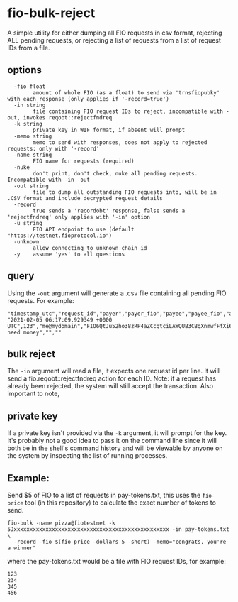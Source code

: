 # fio-bulk-reject

A simple utility for either dumping all FIO requests in csv format, rejecting ALL pending requests, or rejecting a list
of requests from a list of request IDs from a file.

## options

```
  -fio float
    	amount of whole FIO (as a float) to send via 'trnsfiopubky' with each response (only applies if '-record=true')
  -in string
    	file containing FIO request IDs to reject, incompatible with -out, invokes reqobt::rejectfndreq
  -k string
    	private key in WIF format, if absent will prompt
  -memo string
    	memo to send with responses, does not apply to rejected requests: only with '-record'
  -name string
    	FIO name for requests (required)
  -nuke
    	don't print, don't check, nuke all pending requests. Incompatible with -in -out
  -out string
    	file to dump all outstanding FIO requests into, will be in .CSV format and include decrypted request details
  -record
    	true sends a 'recordobt' response, false sends a 'rejectfndreq' only applies with '-in' option
  -u string
    	FIO API endpoint to use (default "https://testnet.fioprotocol.io")
  -unknown
    	allow connecting to unknown chain id
  -y	assume 'yes' to all questions
```

## query

Using the `-out` argument will generate a .csv file containing all pending FIO requests. For example:

```csv
"timestamp_utc","request_id","payer","payer_fio","payee","payee_fio","address","amount","chain","token","memo","hash","url"
"2021-02-05 06:17:09.929349 +0000 UTC",123","me@mydomain","FIO6QtJu52ho38zRP4aZCcgtciLAWQUB3CBgXnmwfFfXi6LvfVYyj","you@yourdomain","FIO5NMm9Vf3NjYFnhoc7yxTCrLW963KPUCzeMGv3SJ6zR3GMez4ub","18eYGo7posG4YyKj3yYw5WtQRtLJoCm1H7","0.001000","BTC","BTC","I need money","",""
```

## bulk reject

The `-in` argument will read a file, it expects one request id per line. It will send a fio.reqobt::rejectfndreq action
for each ID. Note: if a request has already been rejected, the system will still accept the transaction. Also important
to note, 

## private key

If a private key isn't provided via the `-k` argument, it will prompt for the key. It's probably not a good idea to
pass it on the command line since it will both be in the shell's command history and will be viewable by anyone on
the system by inspecting the list of running processes.

## Example:

Send $5 of FIO to a list of requests in pay-tokens.txt, this uses the `fio-price` tool (in this repository) to calculate
the exact number of tokens to send.

```shell
fio-bulk -name pizza@fiotestnet -k 5Jxxxxxxxxxxxxxxxxxxxxxxxxxxxxxxxxxxxxxxxxxxxxxxxxx -in pay-tokens.txt \
  -record -fio $(fio-price -dollars 5 -short) -memo="congrats, you're a winner"

```

where the pay-tokens.txt would be a file with FIO request IDs, for example:

```
123
234
345
456
```
